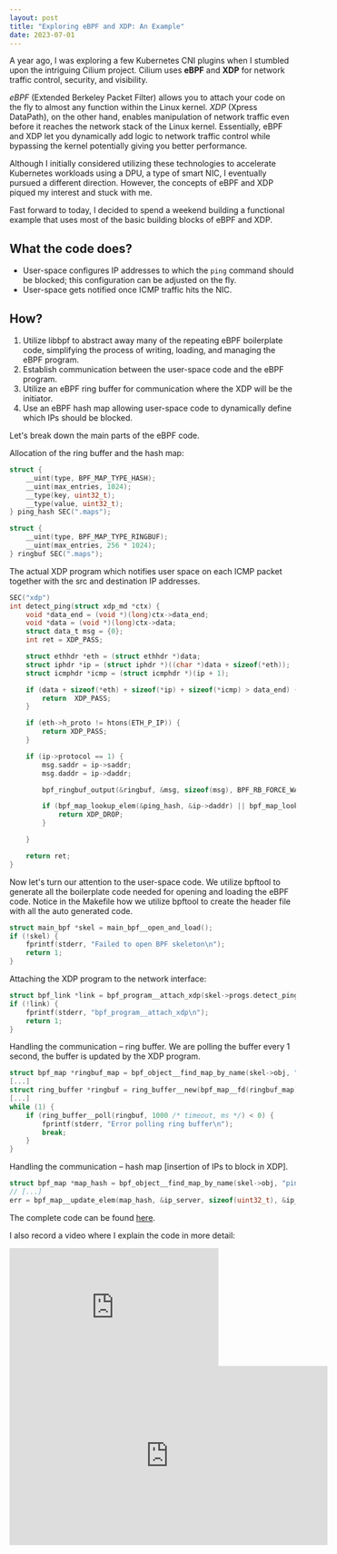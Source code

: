 ```yaml
---
layout: post
title: "Exploring eBPF and XDP: An Example"
date: 2023-07-01
---
```


A year ago, I was exploring a few Kubernetes CNI plugins when I stumbled upon the intriguing Cilium project. Cilium uses **eBPF** and **XDP** for network traffic control, security, and visibility.

*eBPF* (Extended Berkeley Packet Filter) allows you to attach your code on the fly to almost any function within the Linux kernel. *XDP* (Xpress DataPath), on the other hand, enables manipulation of network traffic even before it reaches the network stack of the Linux kernel. Essentially, eBPF and XDP let you dynamically add logic to network traffic control while bypassing the kernel potentially giving you better performance.

Although I initially considered utilizing these technologies to accelerate Kubernetes workloads using a DPU, a type of smart NIC, I eventually pursued a different direction. However, the concepts of eBPF and XDP piqued my interest and stuck with me.

Fast forward to today, I decided to spend a weekend building a functional example that uses most of the basic building blocks of eBPF and XDP.

## What the code does?
- User-space configures IP addresses to which the `ping` command should be blocked; this configuration can be adjusted on the fly.
- User-space gets notified once ICMP traffic hits the NIC.

## How?
1. Utilize libbpf to abstract away many of the repeating eBPF boilerplate code, simplifying the process of writing, loading, and managing the eBPF program.
2. Establish communication between the user-space code and the eBPF program.
3. Utilize an eBPF ring buffer for communication where the XDP will be the initiator.
4. Use an eBPF hash map allowing user-space code to dynamically define which IPs should be blocked.

Let's break down the main parts of the eBPF code.


Allocation of the ring buffer and the hash map:

```C
struct {
    __uint(type, BPF_MAP_TYPE_HASH);
    __uint(max_entries, 1024);
    __type(key, uint32_t);
    __type(value, uint32_t);
} ping_hash SEC(".maps");

struct {
    __uint(type, BPF_MAP_TYPE_RINGBUF);
    __uint(max_entries, 256 * 1024);
} ringbuf SEC(".maps");
```


The actual XDP program which notifies user space on each ICMP packet together with the src and destination IP addresses.

```C
SEC("xdp")
int detect_ping(struct xdp_md *ctx) {
    void *data_end = (void *)(long)ctx->data_end;
    void *data = (void *)(long)ctx->data;
    struct data_t msg = {0};
    int ret = XDP_PASS;

    struct ethhdr *eth = (struct ethhdr *)data;
    struct iphdr *ip = (struct iphdr *)((char *)data + sizeof(*eth));
    struct icmphdr *icmp = (struct icmphdr *)(ip + 1);

    if (data + sizeof(*eth) + sizeof(*ip) + sizeof(*icmp) > data_end) {
        return  XDP_PASS;
    }

    if (eth->h_proto != htons(ETH_P_IP)) {
        return XDP_PASS;
    }

    if (ip->protocol == 1) {
        msg.saddr = ip->saddr;
        msg.daddr = ip->daddr;

        bpf_ringbuf_output(&ringbuf, &msg, sizeof(msg), BPF_RB_FORCE_WAKEUP);

        if (bpf_map_lookup_elem(&ping_hash, &ip->daddr) || bpf_map_lookup_elem(&ping_hash, &ip->saddr)) {
            return XDP_DROP;
        } 

    }

    return ret;
}
```

Now let's turn our attention to the user-space code.
We utilize bpftool to generate all the boilerplate code needed for opening and loading the eBPF code.
Notice in the Makefile how we utilize bpftool to create the header file with all the auto generated code.

```C
struct main_bpf *skel = main_bpf__open_and_load();
if (!skel) {
    fprintf(stderr, "Failed to open BPF skeleton\n");
    return 1;
}
```

Attaching the XDP program to the network interface:
```C
struct bpf_link *link = bpf_program__attach_xdp(skel->progs.detect_ping, ifindex);
if (!link) {
    fprintf(stderr, "bpf_program__attach_xdp\n");
    return 1;
}
```

Handling the communication – ring buffer.
We are polling the buffer every 1 second, the buffer is updated by the XDP program.
```C
struct bpf_map *ringbuf_map = bpf_object__find_map_by_name(skel->obj, "ringbuf");
[...]
struct ring_buffer *ringbuf = ring_buffer__new(bpf_map__fd(ringbuf_map), handle_event, NULL, NULL);
[...]
while (1) {
    if (ring_buffer__poll(ringbuf, 1000 /* timeout, ms */) < 0) {
        fprintf(stderr, "Error polling ring buffer\n");
        break;
    }
}
```

Handling the communication – hash map [insertion of IPs to block in XDP].
```C
struct bpf_map *map_hash = bpf_object__find_map_by_name(skel->obj, "ping_hash");
// [...]
err = bpf_map__update_elem(map_hash, &ip_server, sizeof(uint32_t), &ip_server, sizeof(uint32_t), BPF_ANY);
```

The complete code can be found [here](https://github.com/naftalyava/ebpf_and_xdp_examples/tree/main/block_ping).

I also record a video where I explain the code in more detail:
<iframe width="368" height="207" src="https://youtu.be/clfDULDFeis" title="Exploring eBPF and XDP: An Example" frameborder="0" allow="accelerometer; autoplay; clipboard-write; encrypted-media; gyroscope; picture-in-picture" allowfullscreen></iframe>

<iframe width="560" height="315" src="https://www.youtube.com/embed/clfDULDFeis" title="Exploring eBPF and XDP: An Example" frameborder="0" allow="accelerometer; autoplay; clipboard-write; encrypted-media; gyroscope; picture-in-picture; web-share" allowfullscreen></iframe>